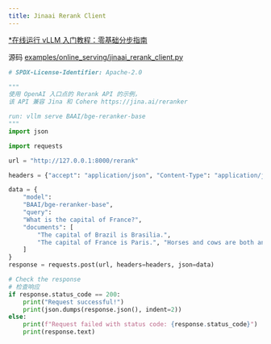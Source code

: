 ```yaml
---
title: Jinaai Rerank Client
---
```


[\*在线运行 vLLM 入门教程：零基础分步指南](https://openbayes.com/console/public/tutorials/rXxb5fZFr29?utm_source=vLLM-CNdoc&utm_medium=vLLM-CNdoc-V1&utm_campaign=vLLM-CNdoc-V1-25ap)

源码 [examples/online_serving/jinaai_rerank_client.py](https://github.com/vllm-project/vllm/blob/main/examples/online_serving/jinaai_rerank_client.py)

```python
# SPDX-License-Identifier: Apache-2.0

"""
使用 OpenAI 入口点的 Rerank API 的示例，
该 API 兼容 Jina 和 Cohere https://jina.ai/reranker

run: vllm serve BAAI/bge-reranker-base
"""
import json

import requests

url = "http://127.0.0.1:8000/rerank"

headers = {"accept": "application/json", "Content-Type": "application/json"}

data = {
    "model":
    "BAAI/bge-reranker-base",
    "query":
    "What is the capital of France?",
    "documents": [
        "The capital of Brazil is Brasilia.",
        "The capital of France is Paris.", "Horses and cows are both animals"
    ]
}
response = requests.post(url, headers=headers, json=data)

# Check the response
# 检查响应
if response.status_code == 200:
    print("Request successful!")
    print(json.dumps(response.json(), indent=2))
else:
    print(f"Request failed with status code: {response.status_code}")
    print(response.text)

```
